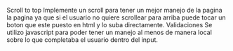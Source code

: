 Scroll to top
Implemente un scroll para tener un mejor manejo de la pagina la pagina ya que si el usuario no quiere scrollear para arriba puede tocar un boton que este puesto en html
y lo suba directamente.
Validaciones
Se utilizo javascript para poder tener un manejo al menos de manera local sobre lo que completaba el usuario dentro del input.
